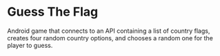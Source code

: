 # Guess The Flag
Android game that connects to an API containing a list of country flags, creates four random country options, and chooses a random one for the player to guess.
